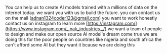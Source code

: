 You can help us to create AI models trained with a millions of data on the internet today.
we want you with us to build the future.
you can contact us on the mail (adnan1324coder123@gmail.com)
you want to work honestly contact us on instagram to learn more [https://instagram.com/](https://www.instagram.com/_.nak_industries._/)
we want a team of people to design and make our open source AI model's dream come true 
we are doing this for the poor people on countries like nigeria and south africa the can't afford some AI but they want it bcause 
we are doing this
